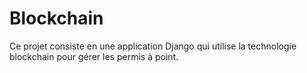 # Blockchain
Ce projet consiste en une application Django qui utilise la technologie blockchain pour gérer les permis à point.
